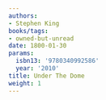 ```yaml
---
authors:
- Stephen King
books/tags:
- owned-but-unread
date: 1800-01-30
params:
  isbn13: '9780340992586'
  year: '2010'
title: Under The Dome
weight: 1
---
```



<!--more-->